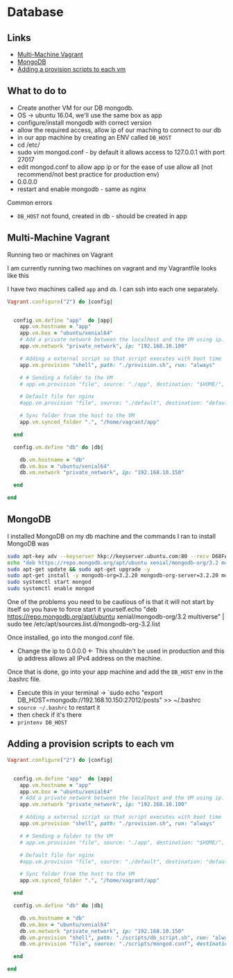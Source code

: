 # Database

## Links
- [Multi-Machine Vagrant](#multi-machine-vagrant)
- [MongoDB](#mongodb)
- [Adding a provision scripts to each vm](#adding-a-provision-scripts-to-each-vm)


## What to do to
- Create another VM for our DB mongodb.
- OS -> ubuntu 16.04, we'll use the same box as app
- configure/install mongodb with correct version
- allow the required access, allow ip of our maching to connect to our db
- in our app machine by creating an ENV called `DB_HOST`
- cd /etc/
- sudo vim mongod.conf - by default it allows access to 127.0.0.1 with port 27017
- edit mongod.conf to allow app ip or for the ease of use allow all (not recommend/not best practice for production env)
- 0.0.0.0
- restart and enable mongodb - same as nginx

Common errors
- `DB_HOST` not found, created in db - should be created in app



## Multi-Machine Vagrant

Running two or machines on Vagrant

I am currently running two machines on vagrant and my Vagrantfile looks like this

I have two machines called `app` and `db`. I can ssh into each one separately.


```ruby
Vagrant.configure("2") do |config|


  config.vm.define "app"  do |app|
    app.vm.hostname = "app"
    app.vm.box = "ubuntu/xenial64"
    # Add a private network between the localhost and the VM using ip.
    app.vm.network "private_network", ip: "192.168.10.100"

    # Adding a external script so that script executes with boot time
    app.vm.provision "shell", path: "./provision.sh", run: "always"

    # # Sending a folder to the VM
    # app.vm.provision "file", source: "./app", destination: "$HOME/", run: "always"

    # Default file for nginx
    #app.vm.provision "file", source: "./default", destination: "default"

    # Sync folder from the host to the VM
    app.vm.synced_folder ".", "/home/vagrant/app"

  end

  config.vm.define "db" do |db|

    db.vm.hostname = "db"
    db.vm.box = "ubuntu/xenial64"
    db.vm.network "private_network", ip: "192.168.10.150"

  end

end
```

## MongoDB

I installed MongoDB on my db machine and the commands I ran to install MongoDB was

```bash
sudo apt-key adv --keyserver hkp://keyserver.ubuntu.com:80 --recv D68FA50FEA312927
echo "deb https://repo.mongodb.org/apt/ubuntu xenial/mongodb-org/3.2 multiverse" | sudo tee /etc/apt/sources.list.d/mongodb-org-3.2.list
sudo apt-get update && sudo apt-get upgrade -y
sudo apt-get install -y mongodb-org=3.2.20 mongodb-org-server=3.2.20 mongodb-org-shell=3.2.20 mongodb-org-mongos=3.2.20 mongodb-org-tools=3.2.20
sudo systemctl start mongod
sudo systemctl enable mongod
```

One of the problems you need to be cautious of is that it will not start by itself so you have to force start it yourself.echo "deb https://repo.mongodb.org/apt/ubuntu xenial/mongodb-org/3.2 multiverse" | sudo tee /etc/apt/sources.list.d/mongodb-org-3.2.list

Once installed, go into the mongod.conf file.
- Change the ip to 0.0.0.0 <- This shouldn't be used in production and this ip address allows all IPv4 address on the machine.

Once that is done, go into your app machine and add the `DB_HOST` env in the .bashrc file.
- Execute this in your terminal -> `sudo echo "export DB_HOST=mongodb://192.168.10.150:27012/posts" >> ~/.bashrc
- `source ~/.bashrc` to restart it
- then check if it's there
- `printenv DB_HOST`

## Adding a provision scripts to each vm

```ruby
Vagrant.configure("2") do |config|


  config.vm.define "app"  do |app|
    app.vm.hostname = "app"
    app.vm.box = "ubuntu/xenial64"
    # Add a private network between the localhost and the VM using ip.
    app.vm.network "private_network", ip: "192.168.10.100"

    # Adding a external script so that script executes with boot time
    app.vm.provision "shell", path: "./provision.sh", run: "always"

    # # Sending a folder to the VM
    # app.vm.provision "file", source: "./app", destination: "$HOME/", run: "always"

    # Default file for nginx
    #app.vm.provision "file", source: "./default", destination: "default"

    # Sync folder from the host to the VM
    app.vm.synced_folder ".", "/home/vagrant/app"

  end

  config.vm.define "db" do |db|

    db.vm.hostname = "db"
    db.vm.box = "ubuntu/xenial64"
    db.vm.network "private_network", ip: "192.168.10.150"
    db.vm.provision "shell", path: "./scripts/db_script.sh", run: "always"
    db.vm.provision "file", source: "./scripts/mongod.conf", destination: "$HOME/"

  end

end
```

